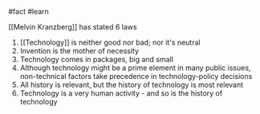 #fact #learn 

[[Melvin Kranzberg]] has stated 6 laws

1. [[Technology]] is neither good nor bad; nor it's neutral
2. Invention is the mother of necessity
3. Technology comes in packages, big and small
4. Although technology might be a prime element in many public issues, non-technical factors take precedence in technology-policy decisions
5. All history is relevant, but the history of technology is most relevant
6. Technology is a very human activity - and so is the history of technology
